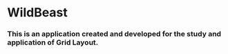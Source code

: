 <h1>WildBeast</h1>

### This is an application created and developed for the study and application of Grid Layout.

